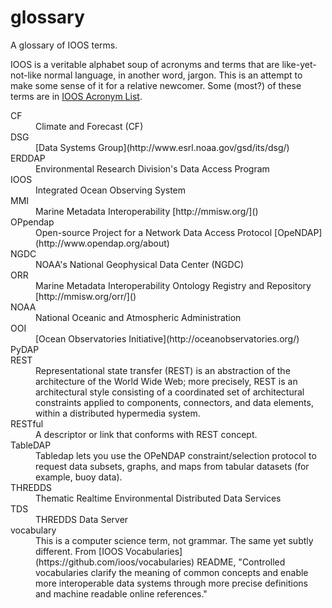 glossary
========

A glossary of IOOS terms.

IOOS is a veritable alphabet soup of acronyms and terms that are like-yet-not-like normal language, in another word, jargon. 
This is an attempt to make some sense of it for a relative newcomer. Some (most?) of these terms are in [IOOS Acronym List](http://www.ioos.noaa.gov/about/acronym_list.html).


<DL>
  <DT>CF
  <DD>Climate and Forecast (CF)
  
  <DT>DSG
  <DD> [Data Systems Group](http://www.esrl.noaa.gov/gsd/its/dsg/)
  
  <DT>ERDDAP
  <DD>Environmental Research Division's Data Access Program 
  
  <DT>IOOS
  <DD>Integrated Ocean Observing System
  
  <DT>MMI
  <DD> Marine Metadata Interoperability [http://mmisw.org/]()
  <DT> OPpendap
  <DD>Open-source Project for a Network Data Access Protocol  [OpeNDAP](http://www.opendap.org/about)
  <DT>NGDC
  <DD>NOAA's National Geophysical Data Center (NGDC) 
  <DT>ORR
  <DD> Marine Metadata Interoperability  Ontology Registry and Repository [http://mmisw.org/orr/]()
  <DT>NOAA
  <DD>National Oceanic and Atmospheric Administration

  <DT>OOI
  <DD> [Ocean Observatories Initiative](http://oceanobservatories.org/)
  <DT>PyDAP
  <DD>
  

  <DT>REST
  <DD>Representational state transfer (REST) is an abstraction of the architecture of the World Wide Web; more precisely, REST is an architectural style consisting of a coordinated set of architectural constraints applied to components, connectors, and data elements, within a distributed hypermedia system.
  <DT>RESTful
  <DD>A descriptor or link that conforms with REST concept.
  
  <DT>TableDAP
  <DD>Tabledap lets you use the OPeNDAP constraint/selection protocol to request data subsets, 
graphs, and maps from tabular datasets (for example, buoy data). 
  <DT> THREDDS
  <DD> Thematic Realtime Environmental Distributed Data Services
  <DT>TDS
  <DD> THREDDS Data Server
  
  <DT>vocabulary
  <DD>This is a computer science term, not grammar. The same yet subtly different. From [IOOS Vocabularies](https://github.com/ioos/vocabularies) README, "Controlled vocabularies clarify the meaning of common concepts and enable more interoperable data systems through more precise definitions and machine readable online references."  
</DL>

  


